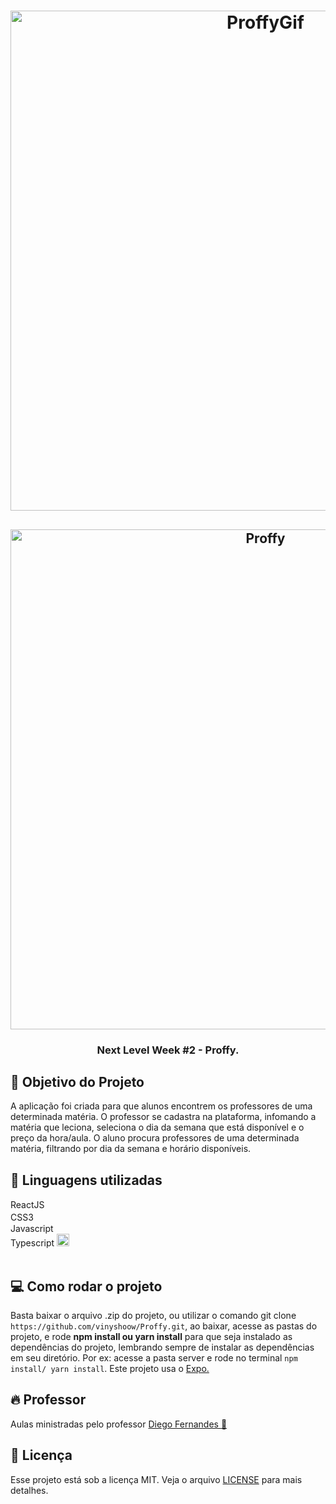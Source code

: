 <h1 align="center">
  <img alt="ProffyGif" src="https://user-images.githubusercontent.com/60045489/90322496-591ecd00-df2b-11ea-8b3e-b314778a3d65.gif" width="800px" />
</h1>

<h2 align="center">
  <img alt="Proffy" src="https://user-images.githubusercontent.com/60045489/90322462-bebe8980-df2a-11ea-938f-35dfac847797.png" width="800px" />
</h2>

<h3 align="center">
  Next Level Week #2 - Proffy.
</h3>

## :tophat: Objetivo do Projeto
A aplicação foi criada para que alunos encontrem os professores de uma determinada matéria. O professor se cadastra na plataforma, infomando a matéria que leciona, seleciona o dia da semana que está disponível e o preço da hora/aula. O aluno procura professores de uma determinada matéria, filtrando por dia da semana e horário disponíveis.

## :rocket: Linguagens utilizadas
  ReactJS <img src="https://cdn.worldvectorlogo.com/logos/react.svg" width="20px" height="15px"> <br/>
  CSS3  <img src="https://breitembach.github.io/assets/icons/css.png" width="20px" height="17px"><br/>
  Javascript <img src="https://img1.gratispng.com/20180809/rok/kisspng-javascript-and-jquery-interactive-front-end-web-d--5b6cfa25cf8a30.0077362015338685818501.jpg" width="20px" height="15px"><br />
  Typescript <img src="https://encrypted-tbn0.gstatic.com/images?q=tbn%3AANd9GcQWMKVBJ_CZ61ofL_QC6KgtbZj9zYrJPrSyCw&usqp=CAU" width="20px" height="20px"><br/> <br/>
  
## :computer: Como rodar o projeto
Basta baixar o arquivo .zip do projeto, ou utilizar o comando git clone `https://github.com/vinyshoow/Proffy.git`, ao baixar, acesse as pastas do projeto, e rode <b>npm install ou yarn install</b> para que seja instalado as dependências do projeto, lembrando sempre de instalar as dependências em seu diretório. Por ex: acesse a pasta server e rode no terminal `npm install/ yarn install`. Este projeto usa o <a href="https://expo.io/learn">Expo.</a>
  
  
## :fire: Professor
Aulas ministradas pelo professor <a href="https://github.com/diego3g">Diego Fernandes :rocket:</a><br/> 

## :memo: Licença
Esse projeto está sob a licença MIT. Veja o arquivo [LICENSE](LICENSE.md) para mais detalhes.
